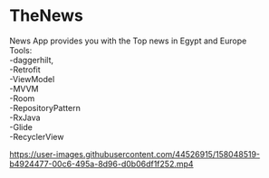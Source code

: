 # TheNews
News App provides you with the Top news in Egypt and Europe
<br/>Tools:
<br/>-daggerhilt,
<br/>-Retrofit
<br/>-ViewModel
<br/>-MVVM
<br/>-Room
<br/>-RepositoryPattern
<br/>-RxJava
<br/>-Glide
<br/>-RecyclerView


https://user-images.githubusercontent.com/44526915/158048519-b4924477-00c6-495a-8d96-d0b06df1f252.mp4

